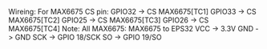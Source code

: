 Wireing:
For MAX6675 CS pin:
GPIO32 -> CS MAX6675[TC1]
GPIO33 -> CS MAX6675[TC2]
GPIO25 -> CS MAX6675[TC3]
GPIO26 -> CS MAX6675[TC4]
Note: All MAX6675:
MAX6675 to EPS32
VCC -> 3.3V
GND -> GND
SCK -> GPIO 18/SCK
SO -> GPIO 19/SO